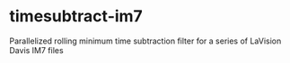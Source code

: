 # timesubtract-im7
 Parallelized rolling minimum time subtraction filter for a series of LaVision Davis IM7 files
